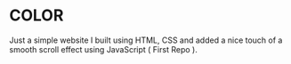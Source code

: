 # COLOR
Just a simple website I built using HTML, CSS and added a nice touch of a smooth scroll effect using JavaScript ( First Repo ).
